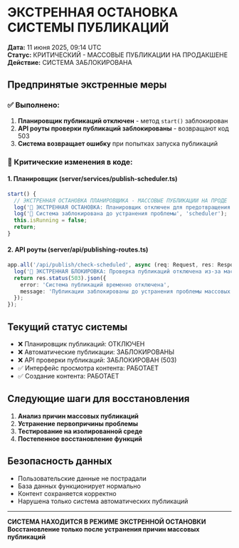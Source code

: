 # ЭКСТРЕННАЯ ОСТАНОВКА СИСТЕМЫ ПУБЛИКАЦИЙ

**Дата:** 11 июня 2025, 09:14 UTC  
**Статус:** КРИТИЧЕСКИЙ - МАССОВЫЕ ПУБЛИКАЦИИ НА ПРОДАКШЕНЕ  
**Действие:** СИСТЕМА ЗАБЛОКИРОВАНА

## Предпринятые экстренные меры

### ✅ Выполнено:
1. **Планировщик публикаций отключен** - метод `start()` заблокирован
2. **API роуты проверки публикаций заблокированы** - возвращают код 503
3. **Система возвращает ошибку** при попытках запуска публикаций

### 🚨 Критические изменения в коде:

#### 1. Планировщик (server/services/publish-scheduler.ts)
```typescript
start() {
  // ЭКСТРЕННАЯ ОСТАНОВКА ПЛАНИРОВЩИКА - МАССОВЫЕ ПУБЛИКАЦИИ НА ПРОДЕ
  log('🚨 ЭКСТРЕННАЯ ОСТАНОВКА: Планировщик отключен для предотвращения массовых публикаций', 'scheduler');
  log('🛑 Система заблокирована до устранения проблемы', 'scheduler');
  this.isRunning = false;
  return;
}
```

#### 2. API роуты (server/api/publishing-routes.ts)
```typescript
app.all('/api/publish/check-scheduled', async (req: Request, res: Response) => {
  log('🚨 ЭКСТРЕННАЯ БЛОКИРОВКА: Проверка публикаций отключена из-за массовых публикаций', 'api');
  return res.status(503).json({ 
    error: 'Система публикаций временно отключена',
    message: 'Публикации заблокированы до устранения проблемы массовых публикаций'
  });
});
```

## Текущий статус системы

- ❌ Планировщик публикаций: ОТКЛЮЧЕН
- ❌ Автоматические публикации: ЗАБЛОКИРОВАНЫ  
- ❌ API проверки публикаций: ЗАБЛОКИРОВАН (503)
- ✅ Интерфейс просмотра контента: РАБОТАЕТ
- ✅ Создание контента: РАБОТАЕТ

## Следующие шаги для восстановления

1. **Анализ причин массовых публикаций**
2. **Устранение первопричины проблемы**
3. **Тестирование на изолированной среде**
4. **Постепенное восстановление функций**

## Безопасность данных

- Пользовательские данные не пострадали
- База данных функционирует нормально
- Контент сохраняется корректно
- Нарушена только система автоматических публикаций

---
**СИСТЕМА НАХОДИТСЯ В РЕЖИМЕ ЭКСТРЕННОЙ ОСТАНОВКИ**  
**Восстановление только после устранения причин массовых публикаций**